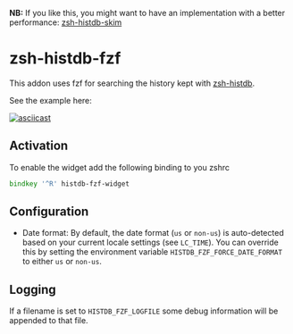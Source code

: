 **NB:** If you like this, you might want to have an implementation with a better performance: [zsh-histdb-skim](https://github.com/m42e/zsh-histdb-skim)

zsh-histdb-fzf
==============

This addon uses fzf for searching the history kept with [zsh-histdb](https://github.com/larkery/zsh-histdb).

See the example here:

[![asciicast](https://asciinema.org/a/oRYb505aRW8exHWI6tzYPw0ww.svg)](https://asciinema.org/a/oRYb505aRW8exHWI6tzYPw0ww)


Activation
----------

To enable the widget add the following binding to you zshrc

```zsh
bindkey '^R' histdb-fzf-widget
```

Configuration
-------------

- Date format: By default, the date format (`us` or `non-us`) is auto-detected based on your current locale settings
  (see `LC_TIME`). You can override this by setting the environment variable `HISTDB_FZF_FORCE_DATE_FORMAT` to either
  `us` or `non-us`.

Logging
-------

If a filename is set to `HISTDB_FZF_LOGFILE` some debug information will be appended to that file.
